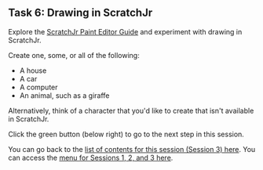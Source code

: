 ## Task 6: Drawing in ScratchJr
Explore the [ScratchJr Paint Editor Guide](https://www.scratchjr.org/pdfs/paint-editor-guide.pdf) and experiment with drawing in ScratchJr.

Create one, some, or all of the following:
+ A house
+ A car
+ A computer
+ An animal, such as a giraffe 

Alternatively, think of a character that you'd like to create that isn't available in ScratchJr.

Click the green button (below right) to go to the next step in this session.

You can go back to the [list of contents for this session (Session 3) here](https://projects.raspberrypi.org/en/projects/KS1StorytellingTraining_Session3_GBICi1b).
You can access the [menu for Sessions 1, 2, and 3 here](https://projects.raspberrypi.org/en/pathways/ks1-storytellingtraining-gbici1b).
